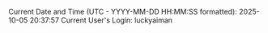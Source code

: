 Current Date and Time (UTC - YYYY-MM-DD HH:MM:SS formatted): 2025-10-05 20:37:57
Current User's Login: luckyaiman
